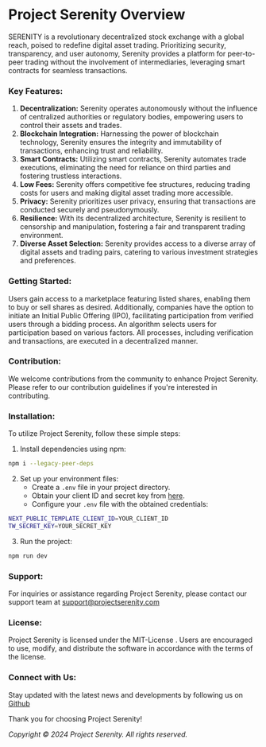 # Project Serenity Overview

SERENITY is a revolutionary decentralized stock exchange with a global reach, poised to redefine digital asset trading. Prioritizing security, transparency, and user autonomy, Serenity provides a platform for peer-to-peer trading without the involvement of intermediaries, leveraging smart contracts for seamless transactions.

### Key Features:
1. **Decentralization:** Serenity operates autonomously without the influence of centralized authorities or regulatory bodies, empowering users to control their assets and trades.
2. **Blockchain Integration:** Harnessing the power of blockchain technology, Serenity ensures the integrity and immutability of transactions, enhancing trust and reliability.
3. **Smart Contracts:** Utilizing smart contracts, Serenity automates trade executions, eliminating the need for reliance on third parties and fostering trustless interactions.
4. **Low Fees:** Serenity offers competitive fee structures, reducing trading costs for users and making digital asset trading more accessible.
5. **Privacy:** Serenity prioritizes user privacy, ensuring that transactions are conducted securely and pseudonymously.
6. **Resilience:** With its decentralized architecture, Serenity is resilient to censorship and manipulation, fostering a fair and transparent trading environment.
7. **Diverse Asset Selection:** Serenity provides access to a diverse array of digital assets and trading pairs, catering to various investment strategies and preferences.

### Getting Started:

Users gain access to a marketplace featuring listed shares, enabling them to buy or sell shares as desired. Additionally, companies have the option to initiate an Initial Public Offering (IPO), facilitating participation from verified users through a bidding process. An algorithm selects users for participation based on various factors. All processes, including verification and transactions, are executed in a decentralized manner.

### Contribution:
We welcome contributions from the community to enhance Project Serenity. Please refer to our contribution guidelines if you're interested in contributing.

### Installation:

To utilize Project Serenity, follow these simple steps:

1. Install dependencies using npm:

```bash
npm i --legacy-peer-deps
```

2. Set up your environment files:
   - Create a `.env` file in your project directory.
   - Obtain your client ID and secret key from [here](https://thirdweb.com/create-api-key).
   - Configure your `.env` file with the obtained credentials:

```bash
NEXT_PUBLIC_TEMPLATE_CLIENT_ID=YOUR_CLIENT_ID
TW_SECRET_KEY=YOUR_SECRET_KEY
```

3. Run the project:

```bash
npm run dev
```

### Support:
For inquiries or assistance regarding Project Serenity, please contact our support team at [support@projectserenity.com](rishyym0927@gmail.com)

### License:
Project Serenity is licensed under the MIT-License . Users are encouraged to use, modify, and distribute the software in accordance with the terms of the license.

### Connect with Us:
Stay updated with the latest news and developments by following us on [Github](github.com)

Thank you for choosing Project Serenity!

*Copyright © 2024 Project Serenity. All rights reserved.*


